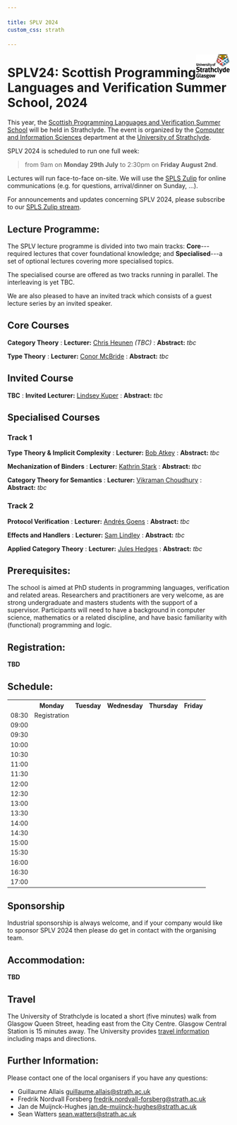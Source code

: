 ```yaml
---

title: SPLV 2024
custom_css: strath

---
```


<img src="assets/strath_fullcolour.jpg" style="float:right; max-width:15%" alt="University of Strathclyde logo" />

# SPLV24: Scottish Programming Languages and Verification Summer School, 2024

This year, the [Scottish Programming Languages and Verification Summer School](..)
will be held in Strathclyde.
The event is organized by the [Computer and Information Sciences](https://www.strath.ac.uk/science/computerinformationsciences/)
department at the [University of Strathclyde](https://www.strath.ac.uk/).

SPLV 2024 is scheduled to run one full week:

> from 9am on **Monday 29th July** to 2:30pm on **Friday August 2nd**.

Lectures will run face-to-face on-site.
We will use the [SPLS Zulip](https://spls.zulipchat.com/) for online communications (e.g. for questions,
arrival/dinner on Sunday, …).

For announcements and updates concerning SPLV 2024, please subscribe to our [SPLS Zulip stream](https://spls.zulipchat.com/#narrow/stream/402733-splv-2024).

## Lecture Programme:

The SPLV lecture programme is divided into two main tracks:
**Core**---required lectures that cover foundational knowledge; and
**Specialised**---a set of optional lectures covering more specialised topics.

The specialised course are offered as two tracks running in parallel.
The interleaving is yet TBC.

We are also pleased to have an invited track which consists of a guest lecture series by an invited speaker.

## Core Courses

**Category Theory**
: **Lecturer:** [Chris Heunen](https://homepages.inf.ed.ac.uk/cheunen/) *(TBC)*
: **Abstract:** *tbc*

**Type Theory**
: **Lecturer:** [Conor McBride](https://personal.cis.strath.ac.uk/conor.mcbride/)
: **Abstract:** *tbc*

## Invited Course

**TBC**
: **Invited Lecturer:** [Lindsey Kuper](https://users.soe.ucsc.edu/~lkuper/)
: **Abstract:** *tbc*

## Specialised Courses

### Track 1

**Type Theory & Implicit Complexity**
: **Lecturer:** [Bob Atkey](https://bentnib.org/)
: **Abstract:** *tbc*

**Mechanization of Binders**
: **Lecturer:** [Kathrin Stark](https://www.k-stark.de/)
: **Abstract:** *tbc*

**Category Theory for Semantics**
: **Lecturer:** [Vikraman Choudhury](https://vikraman.org/)
: **Abstract:** *tbc*

### Track 2

**Protocol Verification**
: **Lecturer:** [Andrés Goens](https://goens.org/)
: **Abstract:** *tbc*

**Effects and Handlers**
: **Lecturer:** [Sam Lindley](https://homepages.inf.ed.ac.uk/slindley/)
: **Abstract:** *tbc*

**Applied Category Theory**
: **Lecturer:** [Jules Hedges](https://julesh.com/)
: **Abstract:** *tbc*

## Prerequisites:

The school is aimed at PhD students in programming languages, verification and related areas.
Researchers and practitioners are very welcome, as are strong undergraduate and masters students with the support of a supervisor.
Participants will need to have a background in computer science, mathematics or a related discipline, and have basic familiarity with (functional) programming and logic.

## Registration:

**TBD**

## Schedule:

 <table>
  <tr>
    <th></th>
    <th>Monday</th>
    <th>Tuesday</th>
    <th>Wednesday</th>
    <th>Thursday</th>
    <th>Friday</th>
  </tr>
  <tr>
    <td>08:30</td>
    <td>Registration</td>
    <td></td>
    <td></td>
    <td></td>
    <td></td>
  </tr>
  <tr>
    <td>09:00</td>
    <td rowspan=3 class="core1"></td>
    <td rowspan=2 class="core2"></td>
    <td rowspan=2 class="speciala"></td>
    <td rowspan=2 class="freetime"></td>
    <td rowspan=2 class="specialb"></td>
  </tr>
  <tr>
    <td>09:30</td>
  </tr>
  <tr>
    <td>10:00</td>
    <td rowspan=2 class="core1"></td>
    <td rowspan=2 class="specialb"></td>
    <td rowspan=2 class="specialc"></td>
    <td rowspan=2 class="speciala"></td>
  </tr>
  <tr>
    <td>10:30</td>
    <td class="coffee"></td>
  </tr>
  <tr>
    <td>11:00</td>
    <td rowspan=3 class="core2"></td>
    <td class="coffee"></td>
    <td class="coffee"></td>
    <td class="coffee"></td>
    <td class="coffee"></td>
  </tr>
  <tr>
    <td>11:30</td>
    <td rowspan=2 class="invited"></td>
    <td rowspan=2 class="invited"></td>
    <td rowspan=2 class="invited"></td>
    <td rowspan=2 class="invited"></td>
  </tr>
  <tr>
    <td>12:00</td>
  </tr>
  <tr>
    <td>12:30</td>
    <td rowspan=2 class="lunch"></td>
    <td rowspan=2 class="lunch"></td>
    <td rowspan=2 class="lunch"></td>
    <td rowspan=2 class="lunch"></td>
    <td rowspan=2 class="lunch"></td>
  </tr>
  <tr>
    <td>13:00</td>
  </tr>
  <tr>
    <td>13:30</td>
    <td rowspan=3 class="core1"></td>
    <td rowspan=2 class="speciala"></td>
    <td rowspan=8 class="excursion"></td>
    <td rowspan=2 class="specialb"></td>
    <td rowspan=2 class="specialc"></td>
  </tr>
  <tr>
    <td>14:00</td>
  </tr>
  <tr>
    <td>14:30</td>
    <td rowspan=2 class="specialb"></td>
    <td rowspan=2 class="specialc"></td>
    <td rowspan=6 class="freetime"></td>
  </tr>
  <tr>
    <td>15:00</td>
    <td class="coffee"></td>
  </tr>
  <tr>
    <td>15:30</td>
    <td rowspan=3 class="core2"></td>
    <td class="coffee"></td>
    <td class="coffee"></td>
  </tr>
  <tr>
    <td>16:00</td>
    <td rowspan=2 class="specialc"></td>
    <td rowspan=2 class="speciala"></td>
  </tr>
  <tr>
    <td>16:30</td>
  </tr>
  <tr>
    <td>17:00</td>
    <td class="lightning"></td>
    <td class="lightning"></td>
    <td class="freetime"></td>
  </tr>
</table>

## Sponsorship

Industrial sponsorship is always welcome, and if your company would like to sponsor SPLV 2024 then please do get in contact with the organising team.

## Accommodation:

**TBD**

## Travel

The University of Strathclyde is located a short (five minutes) walk from Glasgow Queen Street, heading east from the City Centre. Glasgow Central Station is 15 minutes away.
The University provides [travel information](https://www.strath.ac.uk/maps/) including maps and directions.


## Further Information:

Please contact one of the local organisers if you have any questions:

* Guillaume Allais <guillaume.allais@strath.ac.uk>
* Fredrik Nordvall Forsberg <fredrik.nordvall-forsberg@strath.ac.uk>
* Jan de Muijnck-Hughes <jan.de-muijnck-hughes@strath.ac.uk>
* Sean Watters <sean.watters@strath.ac.uk>
